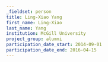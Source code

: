 ```yaml
---
_fieldset: person
title: Ling-Xiao Yang
first_name: Ling-Xiao
last_name: Yang
institution: McGill University
project_group: alumni
participation_date_start: 2014-09-01
participation_date_end: 2016-04-15
---
```

